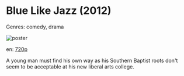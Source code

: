 # Blue Like Jazz (2012)

Genres: comedy, drama

![poster](http://image.tmdb.org/t/p/w500/ckrw7hNji7K0fTiy61fsprpPKFl.jpg)

en:
  [720p](magnet:?xt=urn:btih:E227583D1E86C2AEA6F8087FD2CBB3986F0C4037&tr=udp://glotorrents.pw:6969/announce&tr=udp://tracker.opentrackr.org:1337/announce&tr=udp://torrent.gresille.org:80/announce&tr=udp://tracker.openbittorrent.com:80&tr=udp://tracker.coppersurfer.tk:6969&tr=udp://tracker.leechers-paradise.org:6969&tr=udp://p4p.arenabg.ch:1337&tr=udp://tracker.internetwarriors.net:1337)
  


A young man must find his own way as his Southern Baptist roots don't seem to be acceptable at his new liberal arts college.